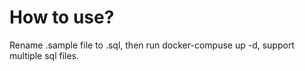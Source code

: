 # How to use?

Rename .sample file to .sql, then run docker-compuse up -d, support multiple sql files.
